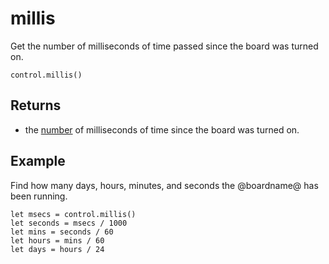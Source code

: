 # millis

Get the number of milliseconds of time passed since the board was turned on.

```sig
control.millis()
```

## Returns

* the [number](/types/number) of milliseconds of time since the board was turned on.

## Example

Find how many days, hours, minutes, and seconds the @boardname@ has been running.

```blocks
let msecs = control.millis()
let seconds = msecs / 1000
let mins = seconds / 60
let hours = mins / 60
let days = hours / 24
```